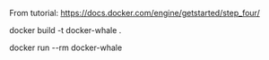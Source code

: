From tutorial:
https://docs.docker.com/engine/getstarted/step_four/

docker build -t docker-whale .

docker run --rm docker-whale
